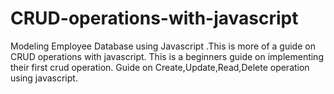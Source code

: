 # CRUD-operations-with-javascript
Modeling Employee Database using Javascript .This is more of a guide on CRUD operations with javascript.
This is a beginners guide on implementing their first crud operation.
Guide on Create,Update,Read,Delete operation using javascript.

